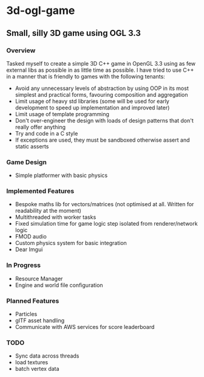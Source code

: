 # 3d-ogl-game
## Small, silly 3D game using OGL 3.3

### Overview
Tasked myself to create a simple 3D C++ game in OpenGL 3.3 using as few external libs as possible in as little time as possible.
I have tried to use C++ in a manner that is friendly to games with the following tenants:
- Avoid any unnecessary levels of abstraction by using OOP in its most simplest and practical forms, favouring composition and aggregation
- Limit usage of heavy std libraries (some will be used for early development to speed up implementation and improved later)
- Limit usage of template programming
- Don't over-engineer the design with loads of design patterns that don't really offer anything
- Try and code in a C style
- If exceptions are used, they must be sandboxed otherwise assert and static asserts

### Game Design
- Simple platformer with basic physics

### Implemented Features
- Bespoke maths lib for vectors/matrices (not optimised at all. Written for readability at the moment)
- Multithreaded with worker tasks
- Fixed simulation time for game logic step isolated from renderer/network logic
- FMOD audio
- Custom physics system for basic integration
- Dear Imgui

### In Progress
- Resource Manager
- Engine and world file configuration

### Planned Features
- Particles
- glTF asset handling
- Communicate with AWS services for score leaderboard

### TODO
- Sync data across threads
- load textures
- batch vertex data
